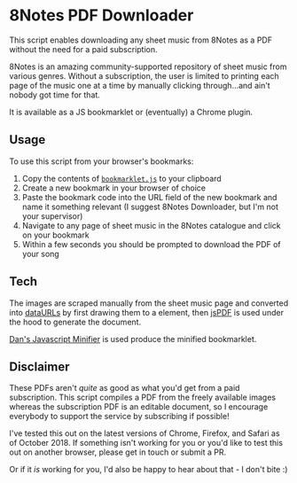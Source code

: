 # 8Notes PDF Downloader

This script enables downloading any sheet music from 8Notes as a PDF without the need for a paid subscription.

8Notes is an amazing community-supported repository of sheet music from various genres. Without a subscription, the user is limited to printing each page of the music one at a time by manually clicking through...and ain't nobody got time for that.

It is available as a JS bookmarklet or (eventually) a Chrome plugin.

## Usage

To use this script from your browser's bookmarks:

1. Copy the contents of [`bookmarklet.js`](bookmarklet.js) to your clipboard
2. Create a new bookmark in your browser of choice
3. Paste the bookmark code into the URL field of the new bookmark and name it something relevant (I suggest 8Notes Downloader, but I'm not your supervisor)
4. Navigate to any page of sheet music in the 8Notes catalogue and click on your bookmark
5. Within a few seconds you should be prompted to download the PDF of your song

## Tech

The images are scraped manually from the sheet music page and converted into [dataURLs](https://developer.mozilla.org/en-US/docs/Web/HTTP/Basics_of_HTTP/Data_URIs) by first drawing them to a <canvas> element, then [jsPDF](https://github.com/MrRio/jsPDF) is used under the hood to generate the document.

[Dan's Javascript Minifier](https://www.danstools.com/javascript-minify/) is used produce the minified bookmarklet.

## Disclaimer

These PDFs aren't *quite* as good as what you'd get from a paid subscription. This script compiles a PDF from the freely available images whereas the subscription PDF is an editable document, so I encourage everybody to support the service by subscribing if possible!

I've tested this out on the latest versions of Chrome, Firefox, and Safari as of October 2018. If something isn't working for you or you'd like to test this out on another browser, please get in touch or submit a PR.

Or if it *is* working for you, I'd also be happy to hear about that - I don't bite :)
